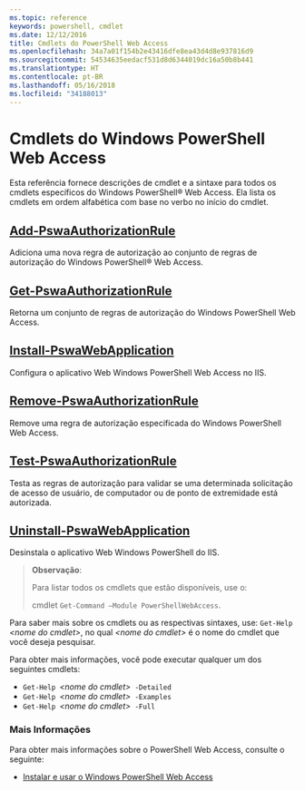 ```yaml
---
ms.topic: reference
keywords: powershell, cmdlet
ms.date: 12/12/2016
title: Cmdlets do PowerShell Web Access
ms.openlocfilehash: 34a7a01f154b2e43416dfe8ea43d4d8e937816d9
ms.sourcegitcommit: 54534635eedacf531d8d6344019dc16a50b8b441
ms.translationtype: HT
ms.contentlocale: pt-BR
ms.lasthandoff: 05/16/2018
ms.locfileid: "34188013"
---
```

# <a name="windows-powershell-web-access-cmdlets"></a>Cmdlets do Windows PowerShell Web Access

Esta referência fornece descrições de cmdlet e a sintaxe para todos os cmdlets específicos do Windows PowerShell® Web Access. Ela lista os cmdlets em ordem alfabética com base no verbo no início do cmdlet.

## <a name="add-pswaauthorizationruleadd-pswaauthorizationrulemd"></a>[Add-PswaAuthorizationRule](add-pswaauthorizationrule.md)

Adiciona uma nova regra de autorização ao conjunto de regras de autorização do Windows PowerShell® Web Access.

## <a name="get-pswaauthorizationruleget-pswaauthorizationrulemd"></a>[Get-PswaAuthorizationRule](get-pswaauthorizationrule.md)

Retorna um conjunto de regras de autorização do Windows PowerShell Web Access.

## <a name="install-pswawebapplicationinstall-pswawebapplicationmd"></a>[Install-PswaWebApplication](install-pswawebapplication.md)

Configura o aplicativo Web Windows PowerShell Web Access no IIS.

## <a name="remove-pswaauthorizationruleremove-pswaauthorizationrulemd"></a>[Remove-PswaAuthorizationRule](remove-pswaauthorizationrule.md)

Remove uma regra de autorização especificada do Windows PowerShell Web Access.

## <a name="test-pswaauthorizationruletest-pswaauthorizationrulemd"></a>[Test-PswaAuthorizationRule](test-pswaauthorizationrule.md)

Testa as regras de autorização para validar se uma determinada solicitação de acesso de usuário, de computador ou de ponto de extremidade está autorizada.

## <a name="uninstall-pswawebapplicationuninstall-pswawebapplicationmd"></a>[Uninstall-PswaWebApplication](uninstall-pswawebapplication.md)

Desinstala o aplicativo Web Windows PowerShell do IIS.

>**Observação**:
>
>Para listar todos os cmdlets que estão disponíveis, use o:
>
> cmdlet `Get-Command –Module PowerShellWebAccess`.

Para saber mais sobre os cmdlets ou as respectivas sintaxes, use: `Get-Help ` *&lt;nome do cmdlet&gt;*, no qual *&lt;nome do cmdlet&gt;* é o nome do cmdlet que você deseja pesquisar.

Para obter mais informações, você pode executar qualquer um dos seguintes cmdlets:

- `Get-Help `*&lt;nome do cmdlet&gt;*` -Detailed`
- `Get-Help `*&lt;nome do cmdlet&gt;*` -Examples`
- `Get-Help `*&lt;nome do cmdlet&gt;*` -Full`

### <a name="more-information"></a>Mais Informações

Para obter mais informações sobre o PowerShell Web Access, consulte o seguinte:

- [Instalar e usar o Windows PowerShell Web Access](../install-and-use-windows-powershell-web-access.md)